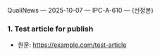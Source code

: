 QualiNews — 2025-10-07 — IPC-A-610 — (선정본)

### 1. Test article for publish
- 원문: https://example.com/test-article
